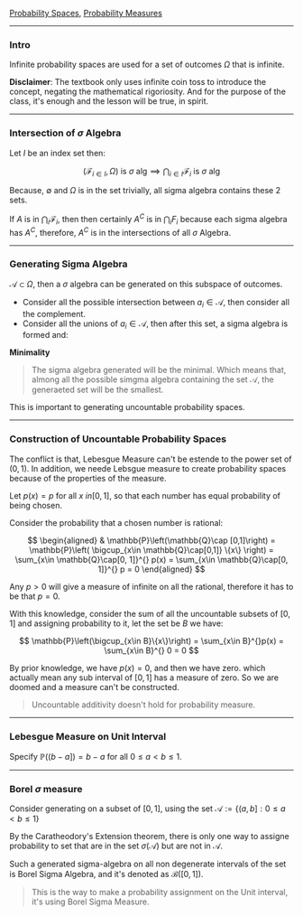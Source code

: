 [Probability Spaces](Probability%20Spaces.md), [Probability Measures](Probability%20Measures.md)


---
### **Intro**

Infinite probability spaces are used for a set of outcomes $\Omega$ that is infinite.

**Disclaimer**: The textbook only uses infinite coin toss to introduce the concept, negating the mathematical rigoriosity. And for the purpose of the class, it's enough and the lesson will be true, in spirit. 

---
### **Intersection of $\sigma$ Algebra**

Let $I$ be an index set then: 

$$
(\mathcal{F}_{i\in I}, \Omega) \text{ is } \sigma \text{ alg} \implies 
\bigcap_{i\in I} \mathcal{F}_i \text{ is $\sigma$ alg}
$$

Because, $\emptyset$ and $\Omega$ is in the set trivially, all sigma algebra contains these 2 sets. 

If $A$ is in $\bigcap_i\mathcal{F}_i$, then then certainly $A^C$ is in $\bigcap_i F_i$ because each sigma algebra has $A^C$, therefore, $A^C$ is in the intersections of all $\sigma$ Algebra. 


---
### **Generating Sigma Algebra**

$\mathcal{A}\subset \Omega$, then a $\sigma$ algebra can be generated on this subspace of outcomes. 

* Consider all the possible intersection between $a_i\in \mathcal{A}$, then consider all the complement. 
* Consider all the unions of $a_i\in \mathcal{A}$, then after this set, a sigma algebra is formed and: 

**Minimality**

> The sigma algebra generated will be the minimal. Which means that, almong all the possible simgma algebra containing the set $\mathcal{A}$, the generaeted set will be the smallest. 

This is important to generating uncountable probability spaces. 



---
### **Construction of Uncountable Probability Spaces**

The conflict is that, Lebesgue Measure can't be estende
to the power set of $(0, 1)$. In addition, we neede Lebsgue measure to create probability spaces because of the properties of the measure. 

Let $p(x) = p$ for all $x\ in [0, 1]$, so that each number has equal probability of being chosen. 

Consider the probability that a chosen number is rational: 

$$
\begin{aligned}
    & \mathbb{P}\left(\mathbb{Q}\cap [0,1]\right) = \mathbb{P}\left(
        \bigcup_{x\in \mathbb{Q}\cap[0,1]} \{x\}
    \right) = \sum_{x\in \mathbb{Q}\cap[0, 1]}^{}
    p(x) = \sum_{x\in \mathbb{Q}\cap[0, 1]}^{} p = 0
\end{aligned}
$$

Any $p > 0$ will give a measure of infinite on all the rational, therefore it has to be that $p = 0$. 

With this knowledge, consider the sum of all the uncountable subsets of $[0, 1]$ and assigning probability to it, let the set be $B$ we have: 

$$
\mathbb{P}\left(\bigcup_{x\in B}\{x\}\right) = \sum_{x\in B}^{}p(x) = \sum_{x\in B}^{} 0 = 0
$$

By prior knowledge, we have $p(x) = 0$, and then we have zero. which actually mean any sub interval of $[0, 1]$ has a measure of zero. So we are doomed and a measure can't be constructed. 

> Uncountable additivity doesn't hold for probability measure. 

---
### **Lebesgue Measure on Unit Interval**

Specify $\mathbb{P}((b - a]) = b - a$ for all $0 \le a < b\le 1$. 

---
### **Borel $\sigma$ measure**

Consider generating on a subset of $[0, 1]$, using the set $\mathcal{A} := \{(a, b] :  0 \le a < b \le 1\}$

By the Caratheodory's Extension theorem, there is only one way to assigne probability to set that are in the set $\sigma(\mathcal{A})$ but are not in $\mathcal{A}$. 

Such a generated sigma-algebra on all non degenerate intervals of the set is Borel Sigma Algebra, and it's denoted as $\mathcal{B}([0, 1])$. 

> This is the way to make a probability assignment on the Unit interval, it's using Borel Sigma Measure. 



